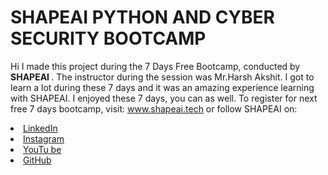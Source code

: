 # SHAPEAI PYTHON AND CYBER SECURITY BOOTCAMP
Hi I made this project during the 7 Days Free Bootcamp, conducted by <b> SHAPEAI
</b>.
The instructor during the session was Mr.Harsh Akshit. I got to
learn a lot during these 7 days and it was an amazing experience learning with SHAPEAI.
I enjoyed these 7 days, you can as well. To register for next free 7 days bootcamp, visit:
www.shapeai.tech
or follow SHAPEAI on:
<li><a href=
"https://in.linkedin.com/company/shapeai">LinkedIn</a>
<li><a href=
"https://www.instagram.com/shape.ai/?hl=en">Instagram</a>
<li><a
href=
"https://www.youtube.com/channel/UCTUvDLTW9meuDXWcbmISPdA">YouTu
be</a>
<li><a href=
"https://github.com/shapeai">GitHub</a>

